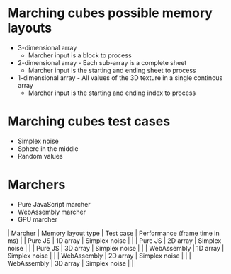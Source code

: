 # Marching cubes possible memory layouts

* 3-dimensional array
    * Marcher input is a block to process
* 2-dimensional array - Each sub-array is a complete sheet
    * Marcher input is the starting and ending sheet to process
* 1-dimensional array - All values of the 3D texture in a single continous array
    * Marcher input is the starting and ending index to process

# Marching cubes test cases

* Simplex noise
* Sphere in the middle
* Random values

# Marchers

* Pure JavaScript marcher
* WebAssembly marcher
* GPU marcher

| Marcher | Memory layout type | Test case | Performance (frame time in ms) |
| Pure JS | 1D array | Simplex noise | |
| Pure JS | 2D array | Simplex noise | |
| Pure JS | 3D array | Simplex noise | |
| WebAssembly | 1D array | Simplex noise | |
| WebAssembly | 2D array | Simplex noise | |
| WebAssembly | 3D array | Simplex noise | |
